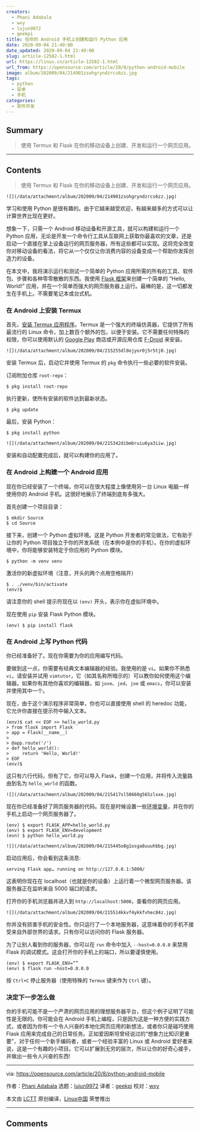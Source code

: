 ```yaml
---
creators:
  - Phani Adabala
  - wxy
  - lujun9972
  - geekpi
title: 在你的 Android 手机上创建和运行 Python 应用
date: 2020-09-04 21:49:00
date_updated: 2020-09-04 21:49:00
slug: article-12582-1.html
url: https://linux.cn/article-12582-1.html
url_from: https://opensource.com/article/20/8/python-android-mobile
image: album/202009/04/214901zsohgryndzrcs6zz.jpg
tags:
  - python
  - 安卓
  - 手机
categories:
  - 软件开发
---
```


## Summary

> 使用 Termux 和 Flask 在你的移动设备上创建、开发和运行一个网页应用。

***

<!-- more -->

## Contents

> 
> 使用 Termux 和 Flask 在你的移动设备上创建、开发和运行一个网页应用。
> 
> 
> 

`![](/data/attachment/album/202009/04/214901zsohgryndzrcs6zz.jpg)`

学习和使用 Python 是很有趣的。由于它越来越受欢迎，有越来越多的方式可以让计算世界比现在更好。

想象一下，只需一个 Android 移动设备和开源工具，就可以构建和运行一个 Python 应用，无论是开发一个命令行工具从互联网上获取你最喜欢的文章，还是启动一个直接在掌上设备运行的网页服务器，所有这些都可以实现。这将完全改变你对移动设备的看法，将它从一个仅仅让你消费内容的设备变成一个帮助你发挥创造力的设备。

在本文中，我将演示运行和测试一个简单的 Python 应用所需的所有的工具、软件包、步骤和各种零零散散的东西。我使用 [Flask 框架](https://opensource.com/article/18/4/flask)来创建一个简单的 “Hello, World!” 应用，并在一个简单而强大的网页服务器上运行。最棒的是，这一切都发生在手机上。不需要笔记本或台式机。

### 在 Android 上安装 Termux

首先，[安装 Termux 应用程序](https://opensource.com/article/20/8/termux)。Termux 是一个强大的终端仿真器，它提供了所有最流行的 Linux 命令，加上数百个额外的包，以便于安装。它不需要任何特殊的权限，你可以使用默认的 [Google Play](https://play.google.com/store/apps/details?id=com.termux) 商店或开源应用仓库 [F-Droid](https://f-droid.org/repository/browse/?fdid=com.termux) 来安装。

`![](/data/attachment/album/202009/04/215255dl0ojyor0j5r5tj0.jpg)`

安装 Termux 后，启动它并使用 Termux 的 `pkg` 命令执行一些必要的软件安装。

订阅附加仓库 `root-repo`：

```shell
$ pkg install root-repo
```

执行更新，使所有安装的软件达到最新状态。

```shell
$ pkg update
```

最后，安装 Python：

```shell
$ pkg install python
```

`![](/data/attachment/album/202009/04/215342dibmbruiu6ya3iiw.jpg)`

安装和自动配置完成后，就可以构建你的应用了。

### 在 Android 上构建一个 Android 应用

现在你已经安装了一个终端，你可以在很大程度上像使用另一台 Linux 电脑一样使用你的 Android 手机。这很好地展示了终端到底有多强大。

首先创建一个项目目录：

```shell
$ mkdir Source
$ cd Source
```

接下来，创建一个 Python 虚拟环境。这是 Python 开发者的常见做法，它有助于让你的 Python 项目独立于你的开发系统（在本例中是你的手机）。在你的虚拟环境中，你将能够安装特定于你应用的 Python 模块。

```shell
$ python -m venv venv
```

激活你的新虚拟环境（注意，开头的两个点用空格隔开）

```shell
$ . ./venv/bin/activate
(env)$
```

请注意你的 shell 提示符现在以 `(env)` 开头，表示你在虚拟环境中。

现在使用 `pip` 安装 Flask Python 模块。

```shell
(env) $ pip install flask
```

### 在 Android 上写 Python 代码

你已经准备好了。现在你需要为你的应用编写代码。

要做到这一点，你需要有经典文本编辑器的经验。我使用的是 `vi`。如果你不熟悉 `vi`，请安装并试用 `vimtutor`，它（如其名称所暗示的）可以教你如何使用这个编辑器。如果你有其他你喜欢的编辑器，如 `jove`、`jed`、`joe` 或 `emacs`，你可以安装并使用其中一个。

现在，由于这个演示程序非常简单，你也可以直接使用 shell 的 heredoc 功能，它允许你直接在提示符中输入文本。

```shell
(env)$ cat << EOF >> hello_world.py
> from flask import Flask
> app = Flask(__name__)
>
> @app.route('/')
> def hello_world():
>     return 'Hello, World!'
> EOF
(env)$
```

这只有六行代码，但有了它，你可以导入 Flask，创建一个应用，并将传入流量路由到名为 `hello_world` 的函数。

`![](/data/attachment/album/202009/04/215417sl50660g565zlxxe.jpg)`

现在你已经准备好了网页服务器的代码。现在是时候设置一些[环境变量](https://opensource.com/article/19/8/what-are-environment-variables)，并在你的手机上启动一个网页服务器了。

```shell
(env) $ export FLASK_APP=hello_world.py
(env) $ export FLASK_ENV=development
(evn) $ python hello_world.py
```

`![](/data/attachment/album/202009/04/215445o8g1osga8uuuhbbg.jpg)`

启动应用后，你会看到这条消息:

```shell
serving Flask app… running on http://127.0.0.1:5000/
```

这表明你现在在 localhost（也就是你的设备）上运行着一个微型网页服务器。该服务器正在监听来自 5000 端口的请求。

打开你的手机浏览器并进入到 `http://localhost:5000`，查看你的网页应用。

`![](/data/attachment/album/202009/04/215514kkvf4ykkfvhec84z.jpg)`

你并没有损害手机的安全性。你只运行了一个本地服务器，这意味着你的手机不接受来自外部世界的请求。只有你可以访问你的 Flask 服务器。

为了让别人看到你的服务器，你可以在 `run` 命令中加入 `--host=0.0.0.0` 来禁用 Flask 的调试模式。这会打开你的手机上的端口，所以要谨慎使用。

```shell
(env) $ export FLASK_ENV=””
(env) $ flask run –host=0.0.0.0
```

按 `Ctrl+C` 停止服务器（使用特殊的 `Termux` 键来作为 `Ctrl` 键）。

### 决定下一步怎么做

你的手机可能不是一个严肃的网页应用的理想服务器平台，但这个例子证明了可能性是无限的。你可能会在 Android 手机上编程，只是因为这是一种方便的实践方式，或者因为你有一个令人兴奋的本地化网页应用的新想法，或者你只是碰巧使用 Flask 应用来完成自己的日常任务。正如爱因斯坦曾经说过的“想象力比知识更重要”，对于任何一个新手编码者，或者一个经验丰富的 Linux 或 Android 爱好者来说，这是一个有趣的小项目。它可以扩展到无穷的层次，所以让你的好奇心接手，并做出一些令人兴奋的东西!

---

via: <https://opensource.com/article/20/8/python-android-mobile>

作者：[Phani Adabala](https://opensource.com/users/adabala) 选题：[lujun9972](https://github.com/lujun9972) 译者：[geekpi](https://github.com/geekpi) 校对：[wxy](https://github.com/wxy)

本文由 [LCTT](https://github.com/LCTT/TranslateProject) 原创编译，[Linux中国](https://linux.cn/) 荣誉推出

***

## Comments
